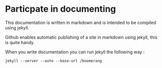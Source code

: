 Particpate in documenting
=========================

This documentation is written in markdown and is intended to be compiled using jekyll.

Github enables automatic publishing of a site in markdown using jekyll, this is quite handy.

When you write documentation you can run jekyll the following way :

    jekyll --server --auto --base-url /boomerang
